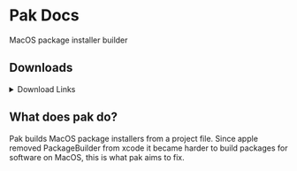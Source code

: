 # Pak Docs
MacOS package installer builder

## Downloads
<details>
<summary>Download Links</summary>
<br>
<a href="https://gitlab.com/Interfiber/pak/uploads/db44f3485772f66d3a4e9fa37fb2ded8/installer.pkg">Download v1.0.1</a>

<a href="https://gitlab.com/Interfiber/pak/uploads/9cdd38569a5057cb00f1e516d186b13c/installer.pkg">Download v0.2.1</a>

<a href="https://gitlab.com/Interfiber/pak/uploads/5f506877c4500e1616a57a12915dfe07/installer.pkg">Download v0.2.0</a>

</details>


## What does pak do?
Pak builds MacOS package installers from a project file. Since apple removed PackageBuilder from xcode it became harder to build packages
for software on MacOS, this is what pak aims to fix.
